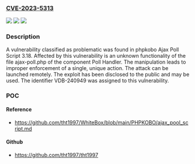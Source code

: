 ### [CVE-2023-5313](https://cve.mitre.org/cgi-bin/cvename.cgi?name=CVE-2023-5313)
![](https://img.shields.io/static/v1?label=Product&message=Ajax%20Poll%20Script&color=blue)
![](https://img.shields.io/static/v1?label=Version&message=%3D%203.18%20&color=brighgreen)
![](https://img.shields.io/static/v1?label=Vulnerability&message=CWE-837%20Improper%20Enforcement%20of%20a%20Single%2C%20Unique%20Action&color=brighgreen)

### Description

A vulnerability classified as problematic was found in phpkobo Ajax Poll Script 3.18. Affected by this vulnerability is an unknown functionality of the file ajax-poll.php of the component Poll Handler. The manipulation leads to improper enforcement of a single, unique action. The attack can be launched remotely. The exploit has been disclosed to the public and may be used. The identifier VDB-240949 was assigned to this vulnerability.

### POC

#### Reference
- https://github.com/tht1997/WhiteBox/blob/main/PHPKOBO/ajax_pool_script.md

#### Github
- https://github.com/tht1997/tht1997

